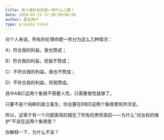 ```yaml
---
title: 男人维护女权是一种什么心理？
date: 2020-03-15 17:30:58+00:00
author: 匿名用户
type: private total
---
```

对个人来说，所有的伦理命题一共分为这么几种情况：

A）符合我的利益，我也赞成；

B）符合我的利益，但我不赞成；

C）不符合我的利益，我也不赞成；

D）不符合我的利益，但我赞成。

  


其中A和C这两个象限不需要人性，只需要兽性就够了。

只要不是个纯粹的直立畜生，你总要在B和D这两个象限里有所涉足。

所以，这等于有一个问题客观的摆在了所有的男性面前——为什么“对女权的维护”不该在这两个象限里？

你解释一下，为什么不该？


